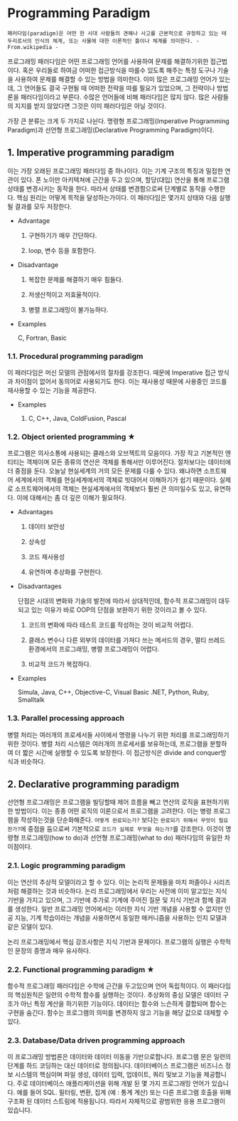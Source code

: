 # Programming Paradigm

````
패러다임(paradigm)은 어떤 한 시대 사람들의 견해나 사고를 근본적으로 규정하고 있는 테두리로서의 인식의 체계, 또는 사물에 대한 이론적인 틀이나 체계를 의미한다. - From.wikipedia -
````

프로그래밍 패러다임은 어떤 프로그래밍 언어를 사용하여 문제를 해결하기위한 접근법이다. 혹은 우리들로 하여금 어떠한 접근방식을 따를수 있도록 해주는 특정 도구나 기술을 사용하여 문제를 해결할 수 있는 방법을 의미한다. 이미 많은 프로그래밍 언어가 있는데, 그 언어들도 결국 구현될 때 어떠한 전략을 따를 필요가 있었으며, 그 전략이나 방법론을 패러다임이라고 부른다. 수많은 언어들에 비해 패러다임은 많지 않다. 많은 사람들의 지지를 받지 않았다면 그것은 이미 패러다임은 아닐 것이다. 

가장 큰 분류는 크게 두 가지로 나뉜다. 명령형 프로그래밍(Imperative Programming Paradigm)과 선언형 프로그래밍(Declarative Programming Paradigm)이다.

## 1. Imperative programming paradigm

이는 가장 오래된 프로그래밍 패러다임 중 하나이다. 이는 기계 구조의 특징과 밀접한 연관이 있다. 폰 노이만 아키텍쳐에 근간을 두고 있으며, 할당(대입) 연산을 통해 프로그램 상태를 변경시키는 동작을 한다. 따라서 상태를 변경함으로써 단계별로 동작을 수행한다. 핵심 원리는 어떻게 목적을 달성하는가이다. 이 패러다임은 몇가지 상태와 다음 실행될 결과를 모두 저장한다.

- Advantage

  1) 구현하기가 매우 간단하다.

  2) loop, 변수 등을 포함한다.

- Disadvantage

  1) 복잡한 문제를 해결하기 매우 힘들다.

  2) 저생산적이고 저효율적이다.

  3) 병렬 프로그래밍이 불가능하다.

- Examples

  C, Fortran, Basic

### 1.1. Procedural programming paradigm

이 패러다임은 머신 모델의 관점에서의 절차를 강조한다. 때문에 Imperative 접근 방식과 차이점이 없어서 동의어로 사용되기도 한다. 이는 재사용성 때문에 사용중인 코드를 재사용할 수 있는 기능을 제공한다.

- Examples

  1) C, C++, Java, ColdFusion, Pascal

### 1.2. Object oriented programming ★

프로그램은 의사소통에 사용되는 클래스와 오브젝트의 모음이다. 가장 작고 기본적인 엔티티는 객체이며 모든 종류의 연산은 객체를 통해서만 이루어진다. 절차보다는 데이터에 더 중점을 둔다. 오늘날 현실세계의 거의 모든 문제를 다룰 수 있다. 왜냐하면 소프트웨어 세계에서의 객체를 현실세계에서의 객체로 빗대어서 이해하기가 쉽기 때문이다. 실제로 소프트웨어에서의 객체는 현실세계에서의 객체보다 훨씬 큰 의미일수도 있고, 유연하다. 이에 대해서는 좀 더 깊은 이해가 필요하다.

- Advantages

  1) 데이터 보안성

  2) 상속성

  3) 코드 재사용성

  4) 유연하며 추상화를 구현한다.

- Disadvantages

  단점은 시대의 변화와 기술의 발전에 따라서 상대적인데, 함수적 프로그래밍이 대두되고 있는 이유가 바로 OOP의 단점을 보완하기 위한 것이라고 볼 수 있다.

  1) 코드의 변화에 따라 테스트 코드를 작성하는 것이 비교적 어렵다.

  2) 클래스 변수나 다른 외부의 데이터를 가져다 쓰는 메서드의 경우, 멀티 쓰레드 환경에서의 프로그래밍, 병렬 프로그래밍이 어렵다.

  3) 비교적 코드가 복잡하다.

- Examples

  Simula, Java, C++, Objective-C, Visual Basic .NET, Python, Ruby, Smalltalk

### 1.3. Parallel processing approach

병렬 처리는 여러개의 프로세서들 사이에서 명령을 나누기 위한 처리를 프로그래밍하기 위한 것이다. 병렬 처리 시스템은 여러개의 프로세서를 보유하는데, 프로그램을 분할하여 더 짧은 시간에 실행할 수 있도록 보장한다. 이 접근방식은 divide and conquer방식과 비슷하다.

## 2. Declarative programming paradigm

선언형 프로그래밍은 프로그램을 빌딩할때 제어 흐름을 빼고 연산의 로직을 표현하기위한 방법이다. 이는 종종 어떤 로직의 이론으로서 프로그램을 고려한다. 이는 병령 프로그램을 작성하는것을 단순화해준다. `어떻게 완료되는가?` 보다는 `완료되기 위해서 무엇이 필요한가?`에 중점을 둠으로써 기본적으로 `코드가 실제로 무엇을 하는가?`를 강조한다. 이것이 명령형 프로그래밍(how to do)과 선언형 프로그래밍(what to do) 패러다임의 유일한 차이점이다.

### 2.1. Logic programming paradigm

이는 연산의 추상적 모델이라고 할 수 있다. 이는 논리적 문제들을 마치 퍼즐이나 시리즈처럼 해결하는 것과 비슷하다. 논리 프로그래밍에서 우리는 사전에 이미 알고있는 지식 기반을 가지고 있으며, 그 기반에 추가로 기계에 주어진 질문 및 지식 기반과 함께 결과를 생성한다. 일반 프로그래밍 언어에서는 이러한 지식 기반 개념을 사용할 수 없지만 인공 지능, 기계 학습이라는 개념을 사용하면서 동일한 매커니즘을 사용하는 인지 모델과 같은 모델이 있다.

논리 프로그래밍에서 핵심 강조사항은 지식 기반과 문제이다. 프로그램의 실행은 수학적인 문장의 증명과 매우 유사하다.

### 2.2. Functional programming paradigm ★

함수적 프로그래밍 패러다임은 수학에 근간을 두고있으며 언어 독립적이다. 이 패러다임의 핵심원칙은 일련의 수학적 함수를 실행하는 것이다. 추상화의 중심 모델은 데이터 구조가 아닌 특정 계산을 하기위한 기능이다. 데이터는 함수와 느슨하게 결합되며 함수는 구현을 숨긴다. 함수는 프로그램의 의미를 변경하지 않고 기능을 해당 값으로 대체할 수 있다. 

### 2.3. Database/Data driven programming approach

이 프로그래밍 방법론은 데이터와 데이터 이동을 기반으로합니다. 프로그램 문은 일련의 단계를 하드 코딩하는 대신 데이터로 정의됩니다. 데이터베이스 프로그램은 비즈니스 정보 시스템의 핵심이며 파일 생성, 데이터 입력, 업데이트, 쿼리 및보고 기능을 제공합니다. 주로 데이터베이스 애플리케이션을 위해 개발 된 몇 가지 프로그래밍 언어가 있습니다. 예를 들어 SQL. 필터링, 변환, 집계 (예 : 통계 계산) 또는 다른 프로그램 호출을 위해 구조화 된 데이터 스트림에 적용됩니다. 따라서 자체적으로 광범위한 응용 프로그램이 있습니다.

